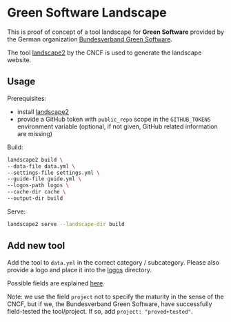 # Green Software Landscape

This is proof of concept of a tool landscape for **Green Software** provided by the German organization [Bundesverband Green Software](https://www.bundesverband-green-software.de/).

The tool [landscape2](https://github.com/cncf/landscape2/) by the CNCF is used to generate the landscape website.

## Usage

Prerequisites:

- install [landscape2](https://github.com/cncf/landscape2/blob/main/README.md#installation)
- provide a GitHub token with `public_repo` scope in the `GITHUB_TOKENS` environment variable (optional, if not given, GitHub related information are missing)

Build:
  
```sh
landscape2 build \
--data-file data.yml \
--settings-file settings.yml \
--guide-file guide.yml \
--logos-path logos \
--cache-dir cache \
--output-dir build
```

Serve:

```sh
landscape2 serve --landscape-dir build
```

## Add new tool

Add the tool to `data.yml` in the correct category / subcategory.
Please also provide a logo and place it into the [logos](./logos/) directory.

Possible fields are explained [here](https://github.com/cncf/landscape2/blob/main/docs/config/data.yml).

Note: we use the field `project` not to specify the maturity in the sense of the CNCF, but if we, the Bundesverband Green Software, have successfully field-tested the tool/project. If so, add `project: "proved+tested"`.
